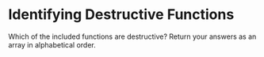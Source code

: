 # Identifying Destructive Functions

Which of the included functions are destructive? Return your answers as an array in alphabetical order.
